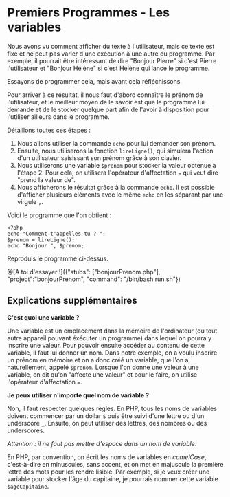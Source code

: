 # Premiers Programmes - Les variables

Nous avons vu comment afficher du texte à l'utilisateur, mais ce texte
est fixe et ne peut pas varier d'une exécution à une autre du programme.
Par exemple, il pourrait être intéressant de dire "Bonjour Pierre" si c'est Pierre l'utilisateur et "Bonjour Hélène" si c'est Hélène qui lance le programme.

Essayons de programmer cela, mais avant cela réfléchissons. 

Pour arriver à ce résultat, il nous faut d'abord connaître le prénom de l'utilisateur, et le meilleur moyen de le savoir est que le programme lui demande et de le stocker quelque part afin de l'avoir à disposition pour l'utiliser ailleurs dans le programme.

Détaillons toutes ces étapes : 

1. Nous allons utiliser la commande `echo` pour lui demander son prénom. 
2. Ensuite, nous utiliserons la fonction `lireLigne()`, qui simulera l'action d'un utilisateur saisissant son prénom grâce à son clavier.
3. Nous utiliserons une variable `$prenom` pour stocker la valeur obtenue à l'étape 2. Pour cela, on utilisera l'opérateur d'affectation `=` qui veut dire "prend la valeur de".
4. Nous afficherons le résultat grâce à la commande `echo`. Il est possible d'afficher plusieurs éléments avec le même `echo` en les séparant par une virgule `,`.

Voici le programme que l'on obtient : 
```
<?php
echo "Comment t'appelles-tu ? ";
$prenom = lireLigne();
echo "Bonjour ", $prenom;
```

Reproduis le programme ci-dessus.

@[A toi d'essayer !]({"stubs": ["bonjourPrenom.php"], "project":"bonjourPrenom", "command": "/bin/bash run.sh"})


## Explications supplémentaires

**C'est quoi une variable ?**

Une variable est un emplacement dans la mémoire de l'ordinateur (ou tout autre appareil pouvant éxécuter un programme) dans lequel on pourra y inscrire une valeur.
Pour pouvoir ensuite accéder au contenu de cette variable, il faut lui donner un nom. 
Dans notre exemple, on a voulu inscrire un prénom en mémoire et on a donc créé un variable, que l'on a, naturellement, appelé `$prenom`. 
Lorsque l'on donne une valeur à une variable, on dit qu'on "affecte une valeur" et pour le faire, on utilise l'opérateur d'affectation `=`.

**Je peux utiliser n'importe quel nom de variable ?**

Non, il faut respecter quelques règles. En PHP, tous les noms de variables doivent commencer par un dollar `$` puis être suivi d'une lettre ou d'un underscore `_`. 
Ensuite, on peut utiliser des lettres, des nombres ou des underscores.

*Attention : il ne faut pas mettre d'espace dans un nom de variable*. 

En PHP, par convention, on écrit les noms de variables en *camelCase*, c'est-à-dire en minuscules, sans accent, et on met en majuscule la première lettre des mots pour les rendre lisible. 
Par exemple, si je veux créer une variable pour stocker l'âge du capitaine, je pourrais nommer cette variable `$ageCapitaine`.


